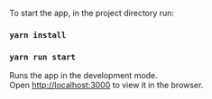 To start the app, in the project directory run: 

### `yarn install`
### `yarn run start`

Runs the app in the development mode.<br />
Open [http://localhost:3000](http://localhost:3000) to view it in the browser.
